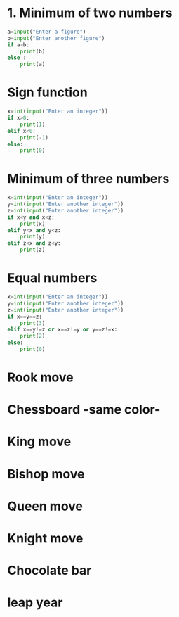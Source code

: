 # 1. Minimum of two numbers

```.py
a=input("Enter a figure")
b=input("Enter another figure")
if a>b:
    print(b)
else :
    print(a)
```

# Sign function

```.py
x=int(input("Enter an integer"))
if x>0:
    print(1)
elif x<0:
    print(-1)
else:
    print(0)
```

# Minimum of three numbers

```.py
x=int(input("Enter an integer"))
y=int(input("Enter another integer"))
z=int(input("Enter another integer"))
if x<y and x<z:
    print(x)
elif y<x and y<z:
    print(y)
elif z<x and z<y:
    print(z)
```

# Equal numbers

```.py
x=int(input("Enter an integer"))
y=int(input("Enter another integer"))
z=int(input("Enter another integer"))
if x==y==z:
    print(3)
elif x==y!=z or x==z!=y or y==z!=x:
    print(2)
else:
    print(0)
```

# Rook move

# Chessboard -same color-
# King move
# Bishop move
# Queen move
# Knight move
# Chocolate bar
# leap year
